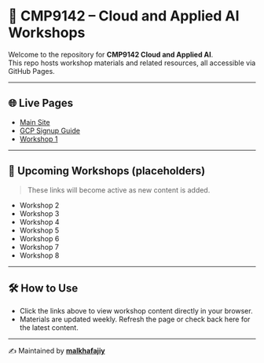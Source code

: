 # 📘 CMP9142 – Cloud and Applied AI Workshops

Welcome to the repository for **CMP9142 Cloud and Applied AI**.  
This repo hosts workshop materials and related resources, all accessible via GitHub Pages.

---

## 🌐 Live Pages
- [Main Site](https://malkhafajiy.github.io/CMP9142-Cloud-AppliedAI)
- [GCP Signup Guide](https://malkhafajiy.github.io/CMP9142-Cloud-AppliedAI/gcp_signup.html)
- [Workshop 1](https://malkhafajiy.github.io/CMP9142-Cloud-AppliedAI/workshop1.html)

---

## 📅 Upcoming Workshops (placeholders)
> These links will become active as new content is added.

- Workshop 2  
- Workshop 3  
- Workshop 4  
- Workshop 5  
- Workshop 6  
- Workshop 7  
- Workshop 8  

---

## 🛠️ How to Use
- Click the links above to view workshop content directly in your browser.
- Materials are updated weekly. Refresh the page or check back here for the latest content.

---

✍️ Maintained by **[malkhafajiy](https://github.com/malkhafajiy)**
